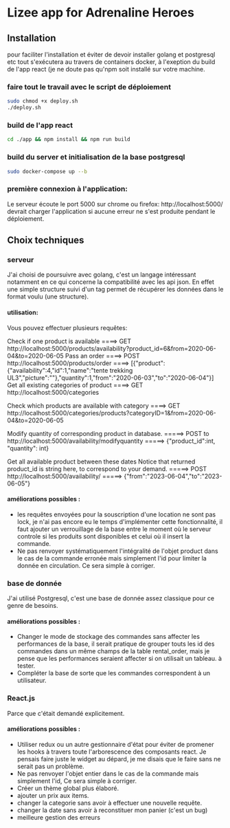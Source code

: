 # Lizee app for Adrenaline Heroes

## Installation

pour faciliter l'installation et éviter de devoir installer golang et postgresql etc tout s'exécutera au travers de containers docker, à l'exeption du build de l'app react (je ne doute pas qu'npm soit installé sur votre machine.

### faire tout le travail avec le script de déploiement

```bash
sudo chmod +x deploy.sh
./deploy.sh
```

### build de l'app react

```bash
cd ./app && npm install && npm run build
```

### build du server et initialisation de la base postgresql

```bash
sudo docker-compose up --b
```

### première connexion à l'application:

Le serveur écoute le port 5000
sur chrome ou firefox: http://localhost:5000/ devrait charger l'application si aucune erreur ne s'est produite pendant le déploiement.

## Choix techniques

### serveur

J'ai choisi de poursuivre avec golang, c'est un langage intéressant notamment en ce qui concerne la compatibilité avec les api json.
En effet une simple structure suivi d'un tag permet de récupérer les données dans le format voulu (une structure).

#### utilisation:

Vous pouvez effectuer plusieurs requêtes:

Check if one product is available
====> GET http://localhost:5000/products/availability?product_id=6&from=2020-06-04&to=2020-06-05
Pass an order
====> POST http://localhost:5000/products/order
====> [{"product":{"availability":4,"id":1,"name":"tente trekking UL3","picture":""},"quantity":1,"from":"2020-06-03","to":"2020-06-04"}]
Get all existing categories of product
====> GET http://localhost:5000/categories

Check which products are available with category
====> GET http://localhost:5000/categories/products?categoryID=1&from=2020-06-04&to=2020-06-05

Modify quantity of corresponding product in database.
=====> POST to http://localhost:5000/availability/modifyquantity
=====> {"product_id":int, "quantity": int}

Get all available product between these dates
Notice that returned product_id is string here, to correspond to your demand.
=====> POST http://localhost:5000/availability/
=====> {"from":"2023-06-04","to":"2023-06-05"}

#### améliorations possibles :

- les requêtes envoyées pour la souscription d'une location ne sont pas lock, je n'ai pas encore eu le temps d'implémenter cette fonctionnalité, il faut ajouter un verrouillage de la base entre le moment où le serveur controle si les produits sont disponibles et celui où il insert la commande.
- Ne pas renvoyer systématiquement l'intégralité de l'objet product dans le cas de la commande erronée mais simplement l'id pour limiter la donnée en circulation. Ce sera simple à corriger.

### base de donnée

J'ai utilisé Postgresql, c'est une base de donnée assez classique pour ce genre de besoins.

#### améliorations possibles :

- Changer le mode de stockage des commandes sans affecter les performances de la base, il serait pratique de grouper touts les id des commandes dans un même champs de la table rental_order, mais je pense que les performances seraient affecter si on utilisait un tableau. à tester.
- Compléter la base de sorte que les commandes correspondent à un utilisateur.

### React.js

Parce que c'était demandé explicitement.

#### améliorations possibles :

- Utiliser redux ou un autre gestionnaire d'état pour éviter de promener les hooks à travers toute l'arborescence des composants react. Je pensais faire juste le widget au dépard, je me disais que le faire sans ne serait pas un problème.
- Ne pas renvoyer l'objet entier dans le cas de la commande mais simplement l'id, Ce sera simple à corriger.
- Créer un thème global plus élaboré.
- ajouter un prix aux items.
- changer la categorie sans avoir à effectuer une nouvelle requête.
- changer la date sans avoir à reconstituer mon panier (c'est un bug)
- meilleure gestion des erreurs
